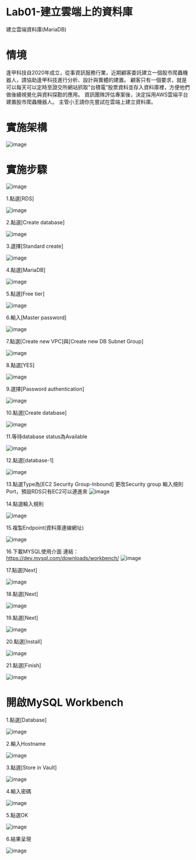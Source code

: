#  Lab01-建立雲端上的資料庫

建立雲端資料庫(MariaDB)


# 情境

逢甲科技自2020年成立，從事資訊服務行業，近期顧客委託建立一個股市爬蟲機器人，請協助逢甲科技進行分析、設計與實體的建置。
顧客只有一個要求，就是可以每天可以定時至證交所網站抓取”台積電”股票資料並存入資料庫裡，方便他們做後續視覺化與資料探勘的應用。
資訊團隊評估專案後，決定採用AWS雲端平台建置股市爬蟲機器人。
主管小王請你先嘗試在雲端上建立資料庫。

# 實施架構

![image](https://user-images.githubusercontent.com/103306835/163801264-6e21b6ee-5fd6-4d29-9299-ce325e50b463.png)


# 實施步驟

![image](https://user-images.githubusercontent.com/103306835/163802973-d8e2b636-f525-43f6-92cd-ffab8469f31b.png)

1.點選[RDS]

![image](https://user-images.githubusercontent.com/103306835/163803017-e1549f7c-5797-45a9-b95b-9d983d68f74a.png)

2.點選[Create database]

![image](https://user-images.githubusercontent.com/103306835/163803047-09733678-90da-4267-9647-d5de43f809f9.png)

3.選擇[Standard create]

![image](https://user-images.githubusercontent.com/103306835/163803092-e27c6bfd-f82f-484a-a42d-922539a348a4.png)

4.點選[MariaDB]

![image](https://user-images.githubusercontent.com/103306835/163803434-ecadcb9d-c670-48d4-aa4d-84ad7764bda5.png)

5.點選[Free tier]

![image](https://user-images.githubusercontent.com/103306835/163803458-9381f738-449e-40a4-a33f-8ada024320c9.png)

6.輸入[Master password]

![image](https://user-images.githubusercontent.com/103306835/163803490-85aa8c9e-91ef-4e07-8c36-093c38a77057.png)

7.點選[Create new VPC]與[Create new DB Subnet Group]

![image](https://user-images.githubusercontent.com/103306835/163803552-e2d51cc8-cf81-4ccd-8bd2-fce73b71c926.png)

8.點選[YES]

![image](https://user-images.githubusercontent.com/103306835/163803587-87e11f82-e3e0-4a95-93a0-276f6390bf13.png)

9.選擇[Password authentication]

![image](https://user-images.githubusercontent.com/103306835/163803616-4bb8530c-d9bf-49a0-97e9-d869ce4d88ca.png)

10.點選[Create database]

![image](https://user-images.githubusercontent.com/103306835/163803655-d7b37a11-acde-42d2-b2eb-bf147814c053.png)

11.等待database status為Available

![image](https://user-images.githubusercontent.com/103306835/163805846-ff2a4e5a-22b9-4274-bf4d-b36cc501bba0.png)

12.點選[database-1]

![image](https://user-images.githubusercontent.com/103306835/163805884-d51d092d-bef0-4069-a411-e24d53ed1ef5.png)

13.點選Type為[EC2 Security Group-Inbound]
更改Security group 輸入規則Port，預設RDS只有EC2可以連進來
![image](https://user-images.githubusercontent.com/103306835/163805949-dae8beaa-858c-40a5-bbf2-462373723b19.png)

14.點選輸入規則

![image](https://user-images.githubusercontent.com/103306835/163805981-32c3c012-a487-4851-ac25-be143120fecc.png)


15.複製Endpoint(資料庫連線網址)

![image](https://user-images.githubusercontent.com/103306835/163806013-ea73e308-5de7-49c3-96c7-73f7b0df2138.png)

16.下載MYSQL使用介面
連結：https://dev.mysql.com/downloads/workbench/
![image](https://user-images.githubusercontent.com/103306835/163809077-0a88f99b-07fc-4dbf-aca0-a851132cee50.png)

17.點選[Next]

![image](https://user-images.githubusercontent.com/103306835/163809112-522455c0-3e7d-4fc1-8f54-5f61db849ea8.png)

18.點選[Next]

![image](https://user-images.githubusercontent.com/103306835/163809166-be1bbc64-e94a-4b71-931a-52fff0f1a641.png)

19.點選[Next]

![image](https://user-images.githubusercontent.com/103306835/163809247-f4e67394-6fa1-4a27-abfa-80946c92178c.png)

20.點選[Install]

![image](https://user-images.githubusercontent.com/103306835/163809279-8f617773-f428-452e-b066-8ea07b289ff1.png)

21.點選[Finish]

![image](https://user-images.githubusercontent.com/103306835/163809326-94a68b71-5d0c-4969-ac1a-e42ab997a380.png)


# 開啟MySQL Workbench

1.點選[Database]

![image](https://user-images.githubusercontent.com/103306835/163809386-0a82047b-3b45-48b2-b988-88466b2ba8d6.png)


2.輸入Hostname

![image](https://user-images.githubusercontent.com/103306835/163809421-05a17d91-f490-4d05-85f8-686775ab3bbd.png)

3.點選[Store in Vault]

![image](https://user-images.githubusercontent.com/103306835/163809455-c94a8738-1d7b-49c1-9707-52a8d75d7f3e.png)

4.輸入密碼

![image](https://user-images.githubusercontent.com/103306835/163809509-2ee56344-a111-4fe4-8417-a35b34e16f36.png)

5.點選OK

![image](https://user-images.githubusercontent.com/103306835/163809557-d5a48f9f-5633-4ffe-8063-f3507b806f0b.png)


6.結果呈現

![image](https://user-images.githubusercontent.com/103306835/163809599-279da6a6-2f29-40ff-8ac3-c36087f5836f.png)




